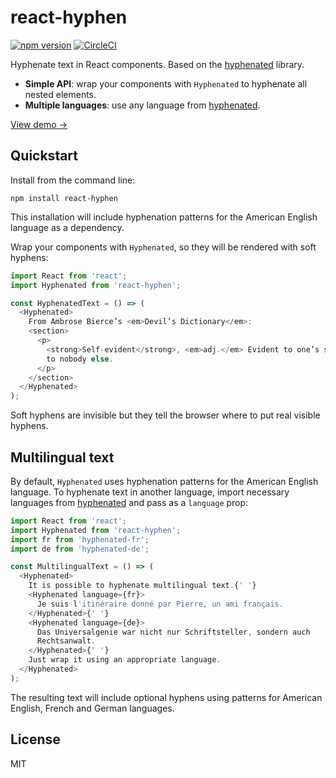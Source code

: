 # react-hyphen

[![npm version](https://img.shields.io/npm/v/react-hyphen.svg?style=flat)](https://npmjs.org/package/react-hyphen)
[![CircleCI](https://circleci.com/gh/sergeysolovev/react-hyphen.svg?style=shield)](https://circleci.com/gh/sergeysolovev/react-hyphen)

Hyphenate text in React components. Based on the
[hyphenated](https://github.com/sergeysolovev/hyphenated) library.

- **Simple API**: wrap your components with `Hyphenated` to hyphenate all nested
  elements.
- **Multiple languages**: use any language from
  [hyphenated](https://github.com/sergeysolovev/hyphenated#supported-languages).

[View demo →](https://hyphenated.netlify.com/)

## Quickstart

Install from the command line:

```shell
npm install react-hyphen
```

This installation will include hyphenation patterns for the American English
language as a dependency.

Wrap your components with `Hyphenated`, so they will be rendered with soft
hyphens:

```js
import React from 'react';
import Hyphenated from 'react-hyphen';

const HyphenatedText = () => (
  <Hyphenated>
    From Ambrose Bierce’s <em>Devil’s Dictionary</em>:
    <section>
      <p>
        <strong>Self-evident</strong>, <em>adj.</em> Evident to one’s self and
        to nobody else.
      </p>
    </section>
  </Hyphenated>
);
```

Soft hyphens are invisible but they tell the browser where to put real visible
hyphens.

## Multilingual text

By default, `Hyphenated` uses hyphenation patterns for the American English
language. To hyphenate text in another language, import necessary languages from
[hyphenated](https://github.com/sergeysolovev/hyphenated#supported-languages)
and pass as a `language` prop:

```js
import React from 'react';
import Hyphenated from 'react-hyphen';
import fr from 'hyphenated-fr';
import de from 'hyphenated-de';

const MultilingualText = () => (
  <Hyphenated>
    It is possible to hyphenate multilingual text.{' '}
    <Hyphenated language={fr}>
      Je suis l'itinéraire donné par Pierre, un ami français.
    </Hyphenated>{' '}
    <Hyphenated language={de}>
      Das Universalgenie war nicht nur Schriftsteller, sondern auch
      Rechtsanwalt.
    </Hyphenated>{' '}
    Just wrap it using an appropriate language.
  </Hyphenated>
);
```

The resulting text will include optional hyphens using patterns for American
English, French and German languages.

## License

MIT
